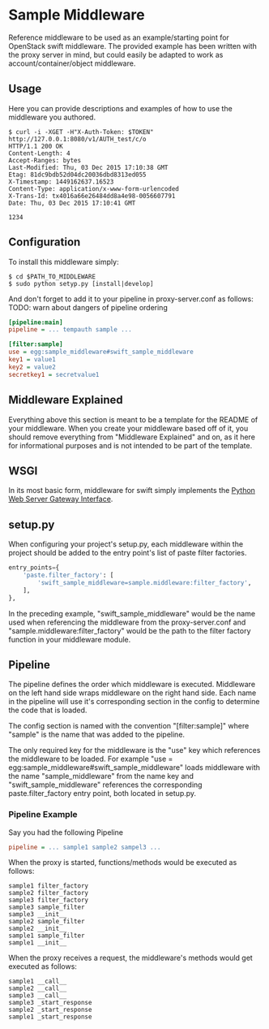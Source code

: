 Sample Middleware
=================

Reference middleware to be used as an example/starting point for OpenStack swift
middleware.  The provided example has been written with the proxy server in mind, but could easily be adapted to work as  account/container/object middleware.

Usage
-----

Here you can provide descriptions and examples of how to use the middleware you authored.

```Shell
$ curl -i -XGET -H"X-Auth-Token: $TOKEN" http://127.0.0.1:8080/v1/AUTH_test/c/o
HTTP/1.1 200 OK
Content-Length: 4
Accept-Ranges: bytes
Last-Modified: Thu, 03 Dec 2015 17:10:38 GMT
Etag: 81dc9bdb52d04dc20036dbd8313ed055
X-Timestamp: 1449162637.16523
Content-Type: application/x-www-form-urlencoded
X-Trans-Id: tx4016a66e26484dd8a4e98-0056607791
Date: Thu, 03 Dec 2015 17:10:41 GMT

1234
```

Configuration
-------------

To install this middleware simply:

```Shell
$ cd $PATH_TO_MIDDLEWARE
$ sudo python setyp.py [install|develop]
```

And don't forget to add it to your pipeline in proxy-server.conf as follows:
TODO: warn about dangers of pipeline ordering

```INI
[pipeline:main]
pipeline = ... tempauth sample ...

[filter:sample]
use = egg:sample_middleware#swift_sample_middleware
key1 = value1
key2 = value2
secretkey1 = secretvalue1
```

Middleware Explained
--------------------

Everything above this section is meant to be a template for the README of your middleware.  When you create your middleware based off of it, you should remove everything from "Middleware Explained" and on, as it here for informational purposes and is not intended to be part of the template.

WSGI
----

In its most basic form, middleware for swift simply implements the [Python Web Server Gateway Interface](https://www.python.org/dev/peps/pep-3333/).

setup.py
--------

When configuring your project's setup.py, each middleware within the project should be added to the entry point's list of paste filter factories.

```Python
entry_points={
    'paste.filter_factory': [
        'swift_sample_middleware=sample.middleware:filter_factory',
    ],
},
```

In the preceding example, "swift_sample_middleware" would be the name used when referencing the middleware from the proxy-server.conf and "sample.middleware:filter_factory" would be the path to the filter factory function in your middleware module.

Pipeline
--------

The pipeline defines the order which middleware is executed.  Middleware on the left hand side wraps middleware on the right hand side.  Each name in the pipeline will use it's corresponding section in the config to determine the code that is loaded.

The config section is named with the convention "[filter:sample]" where "sample" is the name that was added to the pipeline.

The only required key for the middleware is the "use" key which references the middleware to be loaded.  For example "use = egg:sample_middleware#swift_sample_middleware" loads middleware with the name "sample_middleware" from the name key and "swift_sample_middleware" references the corresponding paste.filter_factory entry point, both located in setup.py.

### Pipeline Example

Say you had the following Pipeline

```INI
pipeline = ... sample1 sample2 sampel3 ...
```

When the proxy is started, functions/methods would be executed as follows:

```
sample1 filter_factory
sample2 filter_factory
sample3 filter_factory
sample3 sample_filter
sample3 __init__
sample2 sample_filter
sample2 __init__
sample1 sample_filter
sample1 __init__
```

When the proxy receives a request, the middleware's methods would get executed as follows:

```
sample1 __call__
sample2 __call__
sample3 __call__
sample3 _start_response
sample2 _start_response
sample1 _start_response
```
